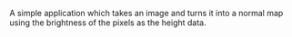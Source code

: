 A simple application which takes an image and turns it into a normal map using the brightness of the pixels as the height data.

